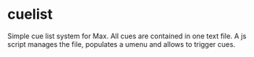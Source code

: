 # cuelist

Simple cue list system for Max.
All cues are contained in one text file.  A js script manages the file, populates a umenu and allows to trigger cues.

